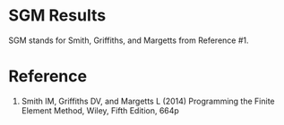 # SGM Results

SGM stands for Smith, Griffiths, and Margetts from Reference #1.

# Reference

1. Smith IM, Griffiths DV, and Margetts L (2014) Programming the Finite
   Element Method, Wiley, Fifth Edition, 664p
